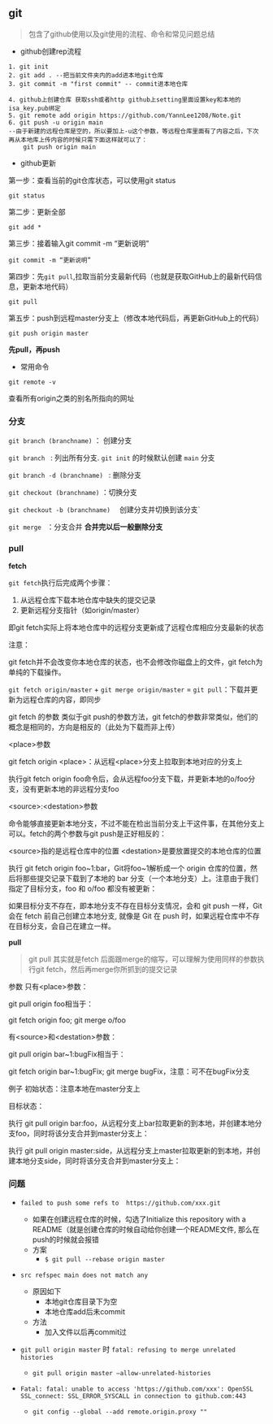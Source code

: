 ## git

> 包含了github使用以及git使用的流程、命令和常见问题总结

* github创建rep流程

```shell l
1. git init  
2. git add . --把当前文件夹内的add进本地git仓库
3. git commit -m "first commit" -- commit进本地仓库

4. github上创建仓库 获取ssh或者http github上setting里面设置key和本地的isa_key.pub绑定
5. git remote add origin https://github.com/YannLee1208/Note.git
6. git push -u origin main 
--由于新建的远程仓库是空的，所以要加上-u这个参数，等远程仓库里面有了内容之后，下次再从本地库上传内容的时候只需下面这样就可以了：
	git push origin main
```

* github更新

第一步：查看当前的git仓库状态，可以使用git status

`git status`

第二步：更新全部

`git add *`

第三步：接着输入git commit -m “更新说明”

`git commit -m “更新说明”`

第四步：先`git pull`,拉取当前分支最新代码（也就是获取GitHub上的最新代码信息，更新本地代码）

`git pull`

第五步：push到远程master分支上（修改本地代码后，再更新GitHub上的代码）

`git push origin master`

**先pull，再push**



* 常用命令

`git remote -v` 

查看所有origin之类的别名所指向的网址



### 分支

`git branch (branchname)` ： 创建分支

`git branch ` : 列出所有分支.  `git init` 的时候默认创建 `main` 分支

`git branch -d (branchname) ` :  删除分支

`git checkout (branchname)` ：切换分支

`git checkout -b (branchname)  ` 创建分支并切换到该分支`

`git merge ` ：分支合并 **合并完以后一般删除分支**



### pull

**fetch**

`git fetch`执行后完成两个步骤：

1. 从远程仓库下载本地仓库中缺失的提交记录
2. 更新远程分支指针（如origin/master）

即git fetch实际上将本地仓库中的远程分支更新成了远程仓库相应分支最新的状态

注意：

git fetch并不会改变你本地仓库的状态，也不会修改你磁盘上的文件，git fetch为单纯的下载操作。

`git fetch origin/master` + `git merge origin/master` = `git pull`：下载并更新为远程仓库的内容，即同步

git fetch 的参数
类似于git push的参数方法，git fetch的参数非常类似，他们的概念是相同的，方向是相反的（此处为下载而非上传）

\<place>参数

git fetch origin \<place>：从远程\<place>分支上拉取到本地对应的分支上


执行git fetch origin foo命令后，会从远程foo分支下载，并更新本地的o/foo分支，没有更新本地的非远程分支foo

\<source>:\<destation>参数

命令能够直接更新本地分支，不过不能在检出当前分支上干这件事，在其他分支上可以。fetch的两个参数与git push是正好相反的：

\<source>指的是远程仓库中的位置
\<destation>是要放置提交的本地仓库的位置


执行 git fetch origin foo~1:bar，Git将foo~1解析成一个 origin 仓库的位置，然后将那些提交记录下载到了本地的 bar 分支（一个本地分支）上。注意由于我们指定了目标分支，foo 和 o/foo 都没有被更新：


如果目标分支不存在，即本地分支不存在目标分支情况，会和 git push 一样，Git 会在 fetch 前自己创建立本地分支, 就像是 Git 在 push 时，如果远程仓库中不存在目标分支，会自己在建立一样。

**pull**

> git pull 其实就是fetch 后面跟merge的缩写，可以理解为使用同样的参数执行git fetch，然后再merge你所抓到的提交记录

参数
只有\<place>参数：

git pull origin foo相当于：

git fetch origin foo; git merge o/foo

有\<source>和\<destation>参数：

git pull origin bar~1:bugFix相当于：

git fetch origin bar~1:bugFix; git merge bugFix，注意：可不在bugFix分支

例子
初始状态：注意本地在master分支上


目标状态：


执行 git pull origin bar:foo，从远程分支上bar拉取更新的到本地，并创建本地分支foo，同时将该分支合并到master分支上：


执行 git pull origin master:side，从远程分支上master拉取更新的到本地，并创建本地分支side，同时将该分支合并到master分支上：





### 问题

* `failed to push some refs to  https://github.com/xxx.git`
  * 如果在创建远程仓库的时候，勾选了Initialize this repository with a README（就是创建仓库的时候自动给你创建一个README文件, 那么在push的时候就会报错
  * 方案
    * `$ git pull --rebase origin master`
* `src refspec main does not match any`
  * 原因如下
    * 本地git仓库目录下为空
    * 本地仓库add后未commit
  * 方法
    * 加入文件以后再commit过

* `git pull origin master` 时 `fatal: refusing to merge unrelated histories`
  * `git pull origin master –allow-unrelated-histories`

* `Fatal: fatal: unable to access 'https://github.com/xxx': OpenSSL SSL_connect: SSL_ERROR_SYSCALL in connection to github.com:443`

  * `git config --global --add remote.origin.proxy ""`

  


